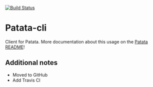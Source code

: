 [![Build Status](https://travis-ci.org/eridem/patata-cli.svg?branch=master)](https://travis-ci.org/eridem/patata-cli)

# Patata-cli

Client for Patata. More documentation about this usage on the [Patata README](https://bitbucket.org/patataio/patata/overview)!

## Additional notes

- Moved to GitHub
- Add Travis CI